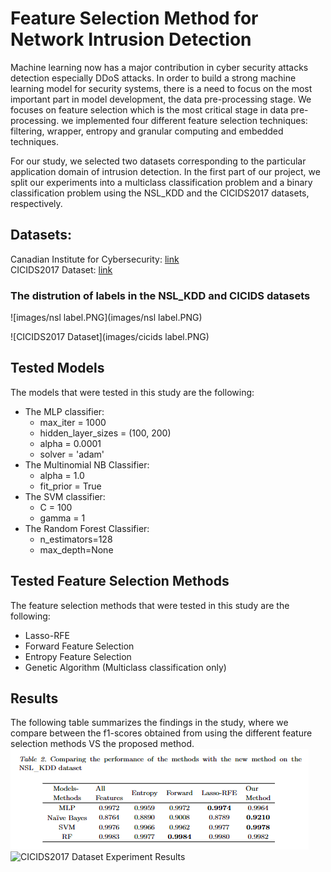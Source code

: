 # Feature Selection Method for Network Intrusion Detection
Machine learning now has a major contribution in cyber security attacks detection especially DDoS attacks. In order to build a strong machine learning model for security systems, there is a need to focus on the most important part in model development, the data pre-processing stage. 
We focuses on feature selection which is the most critical stage in data pre-processing. we implemented four different feature selection techniques: filtering, wrapper, entropy and granular computing and embedded techniques.

For our study, we selected two datasets corresponding to the particular application domain of intrusion detection.
In the first part of our project, we split our experiments into a multiclass classification problem and a binary classification problem using the NSL_KDD and the CICIDS2017 datasets, respectively.

## Datasets: 
Canadian Institute for Cybersecurity: [link](https://www.unb.ca/cic/datasets/nsl.html) <br />
CICIDS2017 Dataset: [link](https://www.kaggle.com/cicdataset/cicids2017)

### The distrution of labels in the NSL_KDD and CICIDS datasets
![images/nsl label.PNG](images/nsl label.PNG)

![CICIDS2017 Dataset](images/cicids label.PNG)

## Tested Models
The models that were tested in this study are the following:
- The MLP classifier:  
  -  max_iter = 1000
  -  hidden_layer_sizes = (100, 200)
  -  alpha = 0.0001
  -  solver = 'adam'
- The Multinomial NB Classifier: 
  -  alpha = 1.0
  -  fit_prior = True 
- The SVM classifier:
  - C = 100
  - gamma = 1
- The Random Forest Classifier:
  - n_estimators=128
  - max_depth=None

## Tested Feature Selection Methods
The feature selection methods that were tested in this study are the following:
- Lasso-RFE
- Forward Feature Selection
- Entropy Feature Selection
- Genetic Algorithm (Multiclass classification only)

## Results
The following table summarizes the findings in the study, where we compare between the f1-scores obtained from using the different feature selection methods VS the proposed method.
![NSL_KDD Dataset Experiment Results](images/nsl.PNG)
![CICIDS2017 Dataset Experiment Results]([images/cicids.PNG](https://github.com/shahendae/Feature-Selection-Method-for-Network-Intrusion-Detection/blob/main/images/cicid.PNG))


